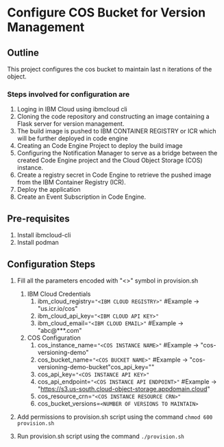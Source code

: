 # Configure COS Bucket for Version Management

## Outline
This project configures the cos bucket to maintain last n iterations of the object.  

  

### Steps involved for configuration are
1. Loging in IBM Cloud using ibmcloud cli
2. Cloning the code repository and constructing an image containing a Flask server for version management.
3. The build image is pushed to IBM CONTAINER REGISTRY or ICR which will be further deployed in code engine
4. Creating an Code Engine Project to deploy the build image 
5. Configuring the Notification Manager to serve as a bridge between the created Code Engine project and the Cloud Object Storage (COS) instance.
6. Create a registry secret in Code Engine to retrieve the pushed image from the IBM Container Registry (ICR).
7. Deploy the application
8. Create an Event Subscription in Code Engine.


## Pre-requisites
1. Install ibmcloud-cli
2. Install podman



## Configuration Steps
1. Fill all the parameters encoded with "<>" symbol in provision.sh 
   1. IBM Cloud Credentials
      1. ibm_cloud_registry=`"<IBM CLOUD REGISTRY>"` #Example -> "us.icr.io/cos"
      2. ibm_cloud_api_key=`"<IBM CLOUD API KEY>"`
      3. ibm_cloud_email=`"<IBM CLOUD EMAIL>"` #Example -> "abc@***.com"
   2. COS Configuration
      1. cos_instance_name=`"<COS INSTANCE NAME>"` #Example -> "cos-versioning-demo"
      2. cos_bucket_name=`"<COS BUCKET NAME>"` #Example -> "cos-versioning-demo-bucket"cos_api_key="<COS INSTANCE API KEY>"
      3. cos_api_key=`"<COS INSTANCE API KEY>"`
      4. cos_api_endpoint=`"<COS INSTANCE API ENDPOINT>"` #Example -> "https://s3.us-south.cloud-object-storage.appdomain.cloud"
      5. cos_resource_crn=`"<COS INSTANCE RESOURCE CRN>"`
      6. cos_bucket_versions=`<NUMBER OF VERSIONS TO MAINTAIN>`

2. Add permissions to provision.sh script using the command `chmod 600 provision.sh`
3. Run provision.sh script using the command `./provision.sh`

